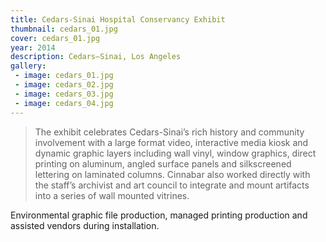 ```yaml
---
title: Cedars-Sinai Hospital Conservancy Exhibit
thumbnail: cedars_01.jpg
cover: cedars_01.jpg
year: 2014
description: Cedars–Sinai, Los Angeles
gallery:
 - image: cedars_01.jpg
 - image: cedars_02.jpg
 - image: cedars_03.jpg
 - image: cedars_04.jpg
---
```

> The exhibit celebrates Cedars-Sinai’s rich history and community involvement with a large format video, interactive media kiosk and dynamic graphic layers including wall vinyl, window graphics, direct printing on aluminum, angled surface panels and silkscreened lettering on laminated columns. Cinnabar also worked directly with the staff’s archivist and art council to integrate and mount artifacts into a series of wall mounted vitrines.

Environmental graphic file production, managed printing production and assisted vendors during installation. 